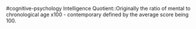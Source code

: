 #cognitive-psychology 
Intelligence Quotient::Originally the ratio of mental to chronological age x100 - contemporary defined by the average score being 100.
<!--SR:!2024-04-16,7,250-->